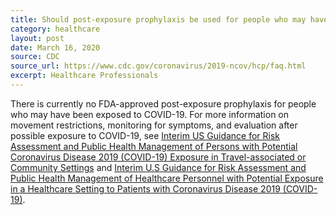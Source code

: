 ```yaml
---
title: Should post-exposure prophylaxis be used for people who may have been exposed to COVID-19?
category: healthcare
layout: post
date: March 16, 2020
source: CDC
source_url: https://www.cdc.gov/coronavirus/2019-ncov/hcp/faq.html
excerpt: Healthcare Professionals
---
```



There is currently no FDA-approved post-exposure prophylaxis for people who may have been exposed to COVID-19. For more information on movement restrictions, monitoring for symptoms, and evaluation after possible exposure to COVID-19, see <a href="https://www.cdc.gov/coronavirus/2019-ncov/php/risk-assessment.html">Interim US Guidance for Risk Assessment and Public Health Management of Persons with Potential Coronavirus Disease 2019 (COVID-19) Exposure in Travel-associated or Community Settings</a> and <a href="https://www.cdc.gov/coronavirus/2019-ncov/hcp/guidance-risk-assesment-hcp.html">Interim U.S Guidance for Risk Assessment and Public Health Management of Healthcare Personnel with Potential Exposure in a Healthcare Setting to Patients with Coronavirus Disease 2019 (COVID-19)</a>.
